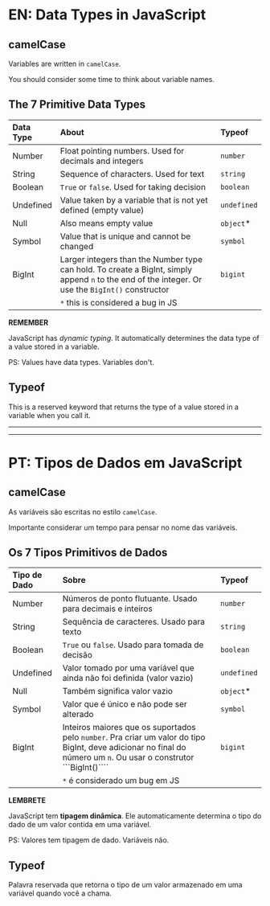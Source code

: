 # EN: Data Types in JavaScript

## camelCase
Variables are written in ```camelCase```.

You should consider some time to think about variable names. 

## The 7 Primitive Data Types

Data Type | About | Typeof
:--------- | :----- | :-------
Number | Float pointing numbers. Used for decimals and integers | ```number```
String | Sequence of characters. Used for text | ```string```
Boolean | ```True``` or ```false```. Used for taking decision | ```boolean```
Undefined | Value taken by a variable that is not yet defined (empty value) | ```undefined```
Null | Also means empty value | ```object```*
Symbol | Value that is unique and cannot be changed | ```symbol```
BigInt | Larger integers than the Number type can hold. To create a BigInt, simply append ```n``` to the end of the integer. Or use the ```BigInt()``` constructor | ```bigint```
``` ```| ```*``` this is considered a bug in JS

**REMEMBER**

JavaScript has *dynamic typing*. It automatically determines the data type of a value stored in a variable.

PS: Values have data types. Variables don't.

## Typeof

This is a reserved keyword that returns the type of a value stored in a variable when you call it.

---
---

# PT: Tipos de Dados em JavaScript

## camelCase
As variáveis são escritas no estilo ```camelCase```.

Importante considerar um tempo para pensar no nome das variáveis. 

## Os 7 Tipos Primitivos de Dados

Tipo de Dado | Sobre | Typeof
:----------- | :---- | :----------
Number | Números de ponto flutuante. Usado para decimais e inteiros | ```number```
String | Sequência de caracteres. Usado para texto | ```string```
Boolean | ```True``` ou ```false```. Usado para tomada de decisão | ```boolean```
Undefined | Valor tomado por uma variável que ainda não foi definida (valor vazio) | ```undefined```
Null | Também significa valor vazio | ```object```*
Symbol | Valor que é único e não pode ser alterado | ```symbol```
BigInt | Inteiros maiores que os suportados pelo ```number```. Pra criar um valor do tipo BigInt, deve adicionar no final do número um ```n```. Ou usar o construtor ```BigInt()```` | ```bigint```
``` ```| ```*``` é considerado um bug em JS

**LEMBRETE**

JavaScript tem **tipagem dinâmica**. Ele automaticamente determina o tipo do dado de um valor contida em uma variável.

PS: Valores tem tipagem de dado. Variáveis não.

## Typeof

Palavra reservada que retorna o tipo de um valor armazenado em uma variável quando você a chama.